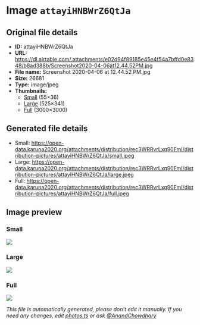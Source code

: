 # Image `attayiHNBWrZ6QtJa`

## Original file details

- **ID:** attayiHNBWrZ6QtJa
- **URL:** https://dl.airtable.com/.attachments/e02d94f89185e45e4f54a7bffd0e8348/b8ad388b/Screenshot2020-04-06at12.44.52PM.jpg
- **File name:** Screenshot 2020-04-06 at 12.44.52 PM.jpg
- **Size:** 26681
- **Type:** image/jpeg
- **Thumbnails:**
  - [Small](https://dl.airtable.com/.attachmentThumbnails/74033fa144c59baf4eb5c4772da5117b/97eb3944) (55×36)
  - [Large](https://dl.airtable.com/.attachmentThumbnails/e6ad9ec61290d03f4fa8dcaa76009eb4/cc39def4) (525×341)
  - [Full](https://dl.airtable.com/.attachmentThumbnails/aa926c06bb16d9b9ec47a3e93a6a9d57/c252f485) (3000×3000)

## Generated file details

- Small: https://open-data.karuna2020.org/attachments/distribution/rec3WRRvrLxq90FmI/distribution-pictures/attayiHNBWrZ6QtJa/small.jpeg
- Large: https://open-data.karuna2020.org/attachments/distribution/rec3WRRvrLxq90FmI/distribution-pictures/attayiHNBWrZ6QtJa/large.jpeg
- Full: https://open-data.karuna2020.org/attachments/distribution/rec3WRRvrLxq90FmI/distribution-pictures/attayiHNBWrZ6QtJa/full.jpeg

## Image preview

### Small

![](https://open-data.karuna2020.org/attachments/distribution/rec3WRRvrLxq90FmI/distribution-pictures/attayiHNBWrZ6QtJa/small.jpeg)

### Large

![](https://open-data.karuna2020.org/attachments/distribution/rec3WRRvrLxq90FmI/distribution-pictures/attayiHNBWrZ6QtJa/large.jpeg)

### Full

![](https://open-data.karuna2020.org/attachments/distribution/rec3WRRvrLxq90FmI/distribution-pictures/attayiHNBWrZ6QtJa/full.jpeg)

_This file is automatically generated, please don't edit it manually. If you need any changes, edit [photos.ts](/photos.ts) or ask [@AnandChowdhary](https://github.com/AnandChowdhary)_

